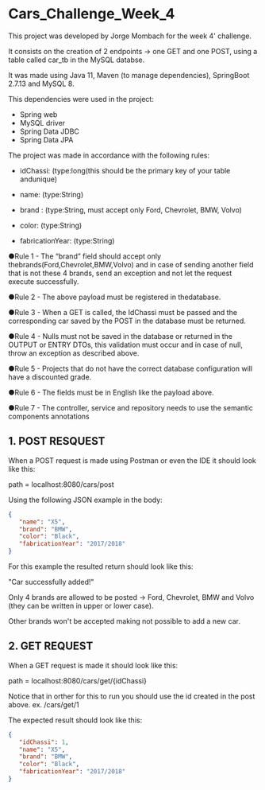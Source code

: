 # Cars_Challenge_Week_4
This project was developed by Jorge Mombach for the week 4' challenge.

It consists on the creation of 2 endpoints -> one GET and one POST, using a table called car_tb in the MySQL databse.

It was made using Java 11, Maven (to manage dependencies), SpringBoot 2.7.13 and MySQL 8.

This dependencies were used in the project:
- Spring web
- MySQL driver
- Spring Data JDBC
- Spring Data JPA

The project was made in accordance with the following rules:

- idChassi: (type:long(this should be the primary key of your table andunique)

- name: (type:String)

- brand : (type:String, must accept only Ford, Chevrolet, BMW, Volvo)

- color: (type:String)

- fabricationYear: (type:String)

●Rule 1 - The “brand” field should accept only thebrands(Ford,Chevrolet,BMW,Volvo) and in case of sending another field that is not these 4 brands, send an exception and not let the request execute successfully.

●Rule 2 - The above payload must be registered in thedatabase.

●Rule 3 - When a GET is called, the IdChassi must be passed and the corresponding car saved by the POST in the database must be returned.

●Rule 4 - Nulls must not be saved in the database or returned in the OUTPUT or ENTRY DTOs, this validation must occur and in case of null, throw an exception as described above.

●Rule 5 - Projects that do not have the correct database configuration will have a discounted grade.

●Rule 6 - The fields must be in English like the payload above.

●Rule 7 - The controller, service and repository needs to use the semantic components annotations

## 1. POST RESQUEST
When a POST request is made using Postman or even the IDE it should look like this:

path = localhost:8080/cars/post

 Using the following JSON example in the body:

 ```json
{
    "name": "X5",
    "brand": "BMW",
    "color": "Black",
    "fabricationYear": "2017/2018"
}
 ```

For this example the resulted return should look like this:

"Car successfully added!"

Only 4 brands are allowed to be posted -> Ford, Chevrolet, BMW and Volvo (they can be written in upper or lower case).

Other brands won't be accepted making not possible to add a new car.

## 2. GET REQUEST
When a GET request is made it should look like this:

path = localhost:8080/cars/get/{idChassi}

Notice that in orther for this to run you should use the id created in the post above. ex. /cars/get/1

The expected result should look like this:

 ```json
{
    "idChassi": 1,
    "name": "X5",
    "brand": "BMW",
    "color": "Black",
    "fabricationYear": "2017/2018"
}
 ```

